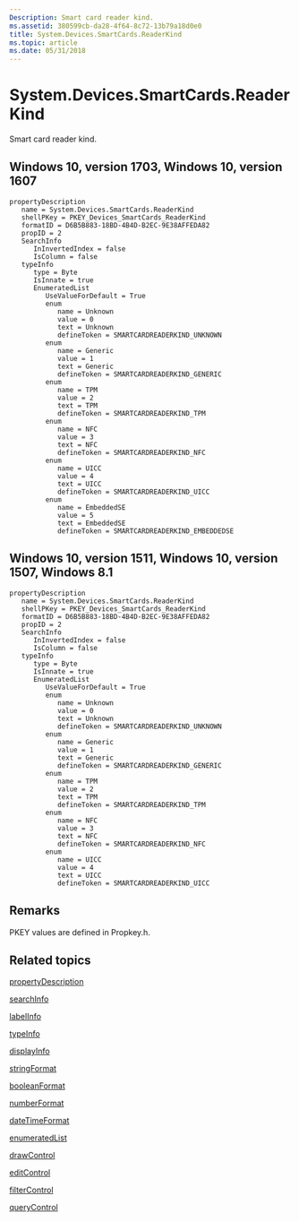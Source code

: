 ```yaml
---
Description: Smart card reader kind.
ms.assetid: 380599cb-da28-4f64-8c72-13b79a18d0e0
title: System.Devices.SmartCards.ReaderKind
ms.topic: article
ms.date: 05/31/2018
---
```


# System.Devices.SmartCards.ReaderKind

Smart card reader kind.

## Windows 10, version 1703, Windows 10, version 1607

```
propertyDescription
   name = System.Devices.SmartCards.ReaderKind
   shellPKey = PKEY_Devices_SmartCards_ReaderKind
   formatID = D6B5B883-18BD-4B4D-B2EC-9E38AFFEDA82
   propID = 2
   SearchInfo
      InInvertedIndex = false
      IsColumn = false
   typeInfo
      type = Byte
      IsInnate = true
      EnumeratedList
         UseValueForDefault = True
         enum
            name = Unknown
            value = 0
            text = Unknown
            defineToken = SMARTCARDREADERKIND_UNKNOWN
         enum
            name = Generic
            value = 1
            text = Generic
            defineToken = SMARTCARDREADERKIND_GENERIC
         enum
            name = TPM
            value = 2
            text = TPM
            defineToken = SMARTCARDREADERKIND_TPM
         enum
            name = NFC
            value = 3
            text = NFC
            defineToken = SMARTCARDREADERKIND_NFC
         enum
            name = UICC
            value = 4
            text = UICC
            defineToken = SMARTCARDREADERKIND_UICC
         enum
            name = EmbeddedSE
            value = 5
            text = EmbeddedSE
            defineToken = SMARTCARDREADERKIND_EMBEDDEDSE
```

## Windows 10, version 1511, Windows 10, version 1507, Windows 8.1

```
propertyDescription
   name = System.Devices.SmartCards.ReaderKind
   shellPKey = PKEY_Devices_SmartCards_ReaderKind
   formatID = D6B5B883-18BD-4B4D-B2EC-9E38AFFEDA82
   propID = 2
   SearchInfo
      InInvertedIndex = false
      IsColumn = false
   typeInfo
      type = Byte
      IsInnate = true
      EnumeratedList
         UseValueForDefault = True
         enum
            name = Unknown
            value = 0
            text = Unknown
            defineToken = SMARTCARDREADERKIND_UNKNOWN
         enum
            name = Generic
            value = 1
            text = Generic
            defineToken = SMARTCARDREADERKIND_GENERIC
         enum
            name = TPM
            value = 2
            text = TPM
            defineToken = SMARTCARDREADERKIND_TPM
         enum
            name = NFC
            value = 3
            text = NFC
            defineToken = SMARTCARDREADERKIND_NFC
         enum
            name = UICC
            value = 4
            text = UICC
            defineToken = SMARTCARDREADERKIND_UICC
```

## Remarks

PKEY values are defined in Propkey.h.

## Related topics

<dl> <dt>

[propertyDescription](./propdesc-schema-propertydescription.md)
</dt> <dt>

[searchInfo](./propdesc-schema-searchinfo.md)
</dt> <dt>

[labelInfo](./propdesc-schema-labelinfo.md)
</dt> <dt>

[typeInfo](./propdesc-schema-typeinfo.md)
</dt> <dt>

[displayInfo](./propdesc-schema-displayinfo.md)
</dt> <dt>

[stringFormat](./propdesc-schema-stringformat.md)
</dt> <dt>

[booleanFormat](./propdesc-schema-booleanformat.md)
</dt> <dt>

[numberFormat](./propdesc-schema-numberformat.md)
</dt> <dt>

[dateTimeFormat](./propdesc-schema-datetimeformat.md)
</dt> <dt>

[enumeratedList](./propdesc-schema-enumeratedlist.md)
</dt> <dt>

[drawControl](./propdesc-schema-drawcontrol.md)
</dt> <dt>

[editControl](./propdesc-schema-editcontrol.md)
</dt> <dt>

[filterControl](./propdesc-schema-filtercontrol.md)
</dt> <dt>

[queryControl](./propdesc-schema-querycontrol.md)
</dt> </dl>

 

 